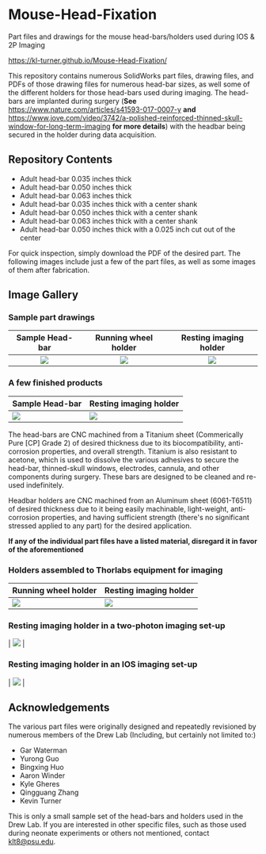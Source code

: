 # Mouse-Head-Fixation
Part files and drawings for the mouse head-bars/holders used during IOS &amp; 2P Imaging

https://kl-turner.github.io/Mouse-Head-Fixation/

This repository contains numerous SolidWorks part files, drawing files, and PDFs of those drawing files for numerous head-bar sizes, as well some of the different holders for those head-bars used during imaging. The head-bars are implanted during surgery (**See** https://www.nature.com/articles/s41593-017-0007-y **and** https://www.jove.com/video/3742/a-polished-reinforced-thinned-skull-window-for-long-term-imaging **for more details**) with the headbar being secured in the holder during data acquisition.

## Repository Contents
- Adult head-bar 0.035 inches thick
- Adult head-bar 0.050 inches thick
- Adult head-bar 0.063 inches thick
- Adult head-bar 0.035 inches thick with a center shank
- Adult head-bar 0.050 inches thick with a center shank
- Adult head-bar 0.063 inches thick with a center shank
- Adult head-bar 0.050 inches thick with a 0.025 inch cut out of the center

For quick inspection, simply download the PDF of the desired part. The following images include just a few of the part files, as well as some images of them after fabrication.

## Image Gallery

### Sample part drawings

| Sample Head-bar | Running wheel holder | Resting imaging holder |
|:----:|:----:|:----:|
| ![](https://user-images.githubusercontent.com/30758521/56934971-5ab94d00-6abc-11e9-9b6c-a830439a882e.PNG) | ![](https://user-images.githubusercontent.com/30758521/56934978-67d63c00-6abc-11e9-99d7-9a15f7368207.PNG) | ![](https://user-images.githubusercontent.com/30758521/56934986-73296780-6abc-11e9-9898-688b6512fee1.PNG) |

### A few finished products

| Sample Head-bar           | Resting imaging holder    |
|:------------------------- |:------------------------- |
| ![](https://user-images.githubusercontent.com/30758521/56933686-ecbe5700-6ab6-11e9-952e-4e84a8989036.jpg) | ![](https://user-images.githubusercontent.com/30758521/56933617-a963e880-6ab6-11e9-89e1-332d7da35dc1.jpg) |

The head-bars are CNC machined from a Titanium sheet (Commerically Pure [CP] Grade 2) of desired thickness due to its biocompatibility, anti-corrosion properties, and overall strength. Titanium is also resistant to acetone, which is used to dissolve the various adhesives to secure the head-bar, thinned-skull windows, electrodes, cannula, and other components during surgery. These bars are designed to be cleaned and re-used indefinitely. 

Headbar holders are CNC machined from an Aluminum sheet (6061-T6511) of desired thickness due to it being easily machinable, light-weight, anti-corrosion properties, and having sufficient strength (there's no significant stressed applied to any part) for the desired application.

**If any of the individual part files have a listed material, disregard it in favor of the aforementioned**

### Holders assembled to Thorlabs equipment for imaging

| Running wheel holder      | Resting imaging holder    |
|:------------------------- |:------------------------- |
| ![](https://user-images.githubusercontent.com/30758521/56933699-f3e56500-6ab6-11e9-8ede-58a7ed66673e.jpg) | ![](https://user-images.githubusercontent.com/30758521/56933759-22fbd680-6ab7-11e9-8994-17ec337671cc.jpg) |

### Resting imaging holder in a two-photon imaging set-up  

| ![](https://user-images.githubusercontent.com/30758521/56933764-28f1b780-6ab7-11e9-8b98-4a3c7f98c180.jpg) |

### Resting imaging holder in an IOS imaging set-up

| ![](https://user-images.githubusercontent.com/30758521/56933748-19726e80-6ab7-11e9-8294-1079c5b4905c.jpg) |

## Acknowledgements

The various part files were originally designed and repeatedly revisioned by numerous members of the Drew Lab (Including, but certainly not limited to:)
- Gar Waterman
- Yurong Guo
- Bingxing Huo
- Aaron Winder
- Kyle Gheres
- Qingguang Zhang
- Kevin Turner

This is only a small sample set of the head-bars and holders used in the Drew Lab. If you are interested in other specific files, such as those used during neonate experiments or others not mentioned, contact klt8@psu.edu.
